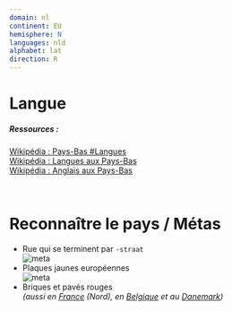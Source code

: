 ```yaml
---
domain: nl
continent: EU
hemisphere: N
languages: nld
alphabet: lat
direction: R
---
```


# Langue

##### Ressources :

[Wikipédia : Pays-Bas #Langues](https://fr.wikipedia.org/wiki/Pays-Bas#Langues)  
[Wikipédia : Langues aux Pays-Bas](https://fr.wikipedia.org/wiki/Langues_aux_Pays-Bas)  
[Wikipédia : Anglais aux Pays-Bas](https://fr.wikipedia.org/wiki/Anglais_aux_Pays-Bas)


<br/>

# Reconnaître le pays / Métas

- Rue qui se terminent par `-straat`  
  ![meta](/images/nl_geoguessr2.png)
- Plaques jaunes européennes  
  ![meta](/images/nl_geoguessr.png)
- Briques et pavés rouges  
  *(aussi en [France](/flag/fr) (Nord), en [Belgique](/flag/be) et au [Danemark](/flag/dk))*
